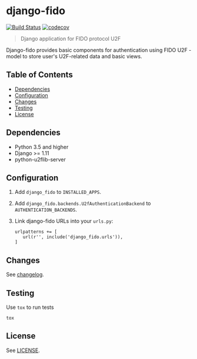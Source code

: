 # django-fido #

[![Build Status](https://travis-ci.org/CZ-NIC/django-fido.svg?branch=master)](https://travis-ci.org/CZ-NIC/django-fido)
[![codecov](https://codecov.io/gh/CZ-NIC/django-fido/branch/master/graph/badge.svg)](https://codecov.io/gh/CZ-NIC/django-fido)

> Django application for FIDO protocol U2F

Django-fido provides basic components for authentication using FIDO U2F - model to store user's U2F-related data and basic views.

## Table of Contents ##
- [Dependencies](#dependencies)
- [Configuration](#configuration)
- [Changes](#changes)
- [Testing](#testing)
- [License](#license)

## Dependencies ##
 * Python 3.5 and higher
 * Django >= 1.11
 * python-u2flib-server

## Configuration ##

1. Add `django_fido` to `INSTALLED_APPS`.
2. Add `django_fido.backends.U2fAuthenticationBackend` to `AUTHENTICATION_BACKENDS`.
3. Link django-fido URLs into your `urls.py`:

       urlpatterns += [
          url(r'', include('django_fido.urls')),
       ]

## Changes ##
See [changelog](https://github.com/CZ-NIC/django-fido/blob/master/CHANGELOG.md).

## Testing ##
Use `tox` to run tests

    tox

## License ##

See [LICENSE](https://github.com/CZ-NIC/django-fido/blob/master/LICENSE).
